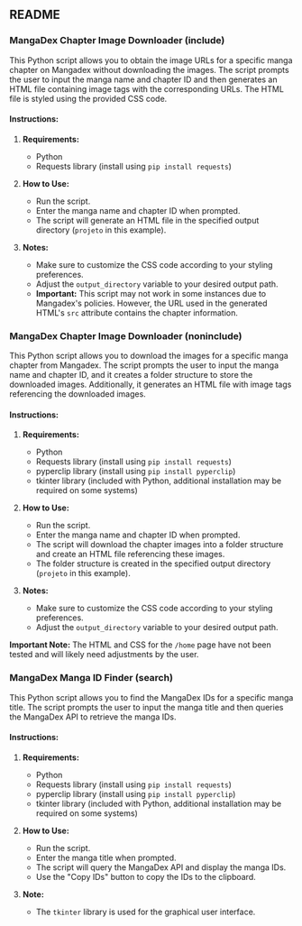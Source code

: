 ## README

### MangaDex Chapter Image Downloader (include)

This Python script allows you to obtain the image URLs for a specific manga chapter on Mangadex without downloading the images. The script prompts the user to input the manga name and chapter ID and then generates an HTML file containing image tags with the corresponding URLs. The HTML file is styled using the provided CSS code.

#### Instructions:

1. **Requirements:**
   - Python
   - Requests library (install using `pip install requests`)

2. **How to Use:**
   - Run the script.
   - Enter the manga name and chapter ID when prompted.
   - The script will generate an HTML file in the specified output directory (`projeto` in this example).

3. **Notes:**
   - Make sure to customize the CSS code according to your styling preferences.
   - Adjust the `output_directory` variable to your desired output path.
   - **Important:** This script may not work in some instances due to Mangadex's policies. However, the URL used in the generated HTML's `src` attribute contains the chapter information.

### MangaDex Chapter Image Downloader (noninclude)

This Python script allows you to download the images for a specific manga chapter from Mangadex. The script prompts the user to input the manga name and chapter ID, and it creates a folder structure to store the downloaded images. Additionally, it generates an HTML file with image tags referencing the downloaded images.

#### Instructions:

1. **Requirements:**
   - Python
   - Requests library (install using `pip install requests`)
   - pyperclip library (install using `pip install pyperclip`)
   - tkinter library (included with Python, additional installation may be required on some systems)

2. **How to Use:**
   - Run the script.
   - Enter the manga name and chapter ID when prompted.
   - The script will download the chapter images into a folder structure and create an HTML file referencing these images.
   - The folder structure is created in the specified output directory (`projeto` in this example).

3. **Notes:**
   - Make sure to customize the CSS code according to your styling preferences.
   - Adjust the `output_directory` variable to your desired output path.

**Important Note:**
The HTML and CSS for the `/home` page have not been tested and will likely need adjustments by the user.

### MangaDex Manga ID Finder (search)

This Python script allows you to find the MangaDex IDs for a specific manga title. The script prompts the user to input the manga title and then queries the MangaDex API to retrieve the manga IDs.

#### Instructions:

1. **Requirements:**
   - Python
   - Requests library (install using `pip install requests`)
   - pyperclip library (install using `pip install pyperclip`)
   - tkinter library (included with Python, additional installation may be required on some systems)

2. **How to Use:**
   - Run the script.
   - Enter the manga title when prompted.
   - The script will query the MangaDex API and display the manga IDs.
   - Use the "Copy IDs" button to copy the IDs to the clipboard.

3. **Note:**
   - The `tkinter` library is used for the graphical user interface.